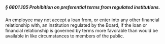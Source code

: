 ##### § 6801.105 Prohibition on preferential terms from regulated institutions. #####

An employee may not accept a loan from, or enter into any other financial relationship with, an institution regulated by the Board, if the loan or financial relationship is governed by terms more favorable than would be available in like circumstances to members of the public.